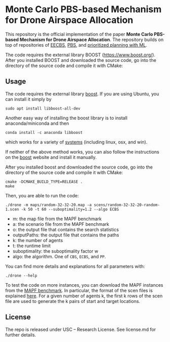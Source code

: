 # Monte Carlo PBS-based Mechanism for Drone Airspace Allocation

This repository is the official implementation of the paper **Monte Carlo PBS-based Mechanism for Drone Airspace Allocation**. The repository builds on top of repositories of [EECBS](https://github.com/Jiaoyang-Li/EECBS), [PBS](https://github.com/Jiaoyang-Li/PBS), and [prioritized planning with ML](https://github.com/Jiaoyang-Li/Prioritized-Planning-with-ML).

The code requires the external library BOOST (https://www.boost.org/). After you installed BOOST and downloaded the source code, go into the directory of the source code and compile it with CMake:

## Usage

The code requires the external library [boost](https://www.boost.org/).
If you are using Ubuntu, you can install it simply by

```shell script
sudo apt install libboost-all-dev
```

Another easy way of installing the boost library is to install anaconda/miniconda and then

```shell script
conda install -c anaconda libboost
```

which works for a variety of [systems](https://anaconda.org/anaconda/libboost)
(including linux, osx, and win).

If neither of the above method works, you can also follow the instructions
on the [boost](https://www.boost.org/) website and install it manually.

After you installed boost and downloaded the source code, go into the directory of the source code and compile it with CMake:

```shell script
cmake -DCMAKE_BUILD_TYPE=RELEASE .
make
```

Then, you are able to run the code:

```
./drone -m maps/random-32-32-20.map -a scens/random-32-32-20-random-1.scen -k 50 -t 60 --suboptimality=1.2 --algo ECBS
```

- m: the map file from the MAPF benchmark
- a: the scenario file from the MAPF benchmark
- o: the output file that contains the search statistics
- outputPaths: the output file that contains the paths
- k: the number of agents
- t: the runtime limit
- suboptimality: the suboptimality factor w
- algo: the algorithm. One of `CBS`, `ECBS`, and `PP`.

You can find more details and explanations for all parameters with:

```
./drone --help
```

To test the code on more instances,
you can download the MAPF instances from the [MAPF benchmark](https://movingai.com/benchmarks/mapf/index.html).
In particular, the format of the scen files is explained [here](https://movingai.com/benchmarks/formats.html).
For a given number of agents k, the first k rows of the scen file are used to generate the k pairs of start and target locations.

## License

The repo is released under USC – Research License. See license.md for further details.

<!-- ## References

[1] Jiaoyang Li, Wheeler Ruml and Sven Koenig.
EECBS: Bounded-Suboptimal Search for Multi-Agent Path Finding.
In Proceedings of the AAAI Conference on Artificial Intelligence (AAAI), pages 12353-12362, 2021.

[2] Liron Cohen, Glenn Wagner, David M. Chan, Howie Choset, Nathan R. Sturtevant, Sven Koenig and T. K. Satish Kumar.
Rapid Randomized Restarts for Multi-Agent Path Finding Solvers.
In Proceedings of the Symposium on Combinatorial Search (SoCS), pages 148-152, 2018.

[3] Jiaoyang Li, Zhe Chen, Daniel Harabor, Peter J. Stuckey and Sven Koenig.
MAPF-LNS2: Fast Repairing for Multi-Agent Path Finding via Large Neighborhood Search.
In Proceedings of the AAAI Conference on Artificial Intelligence, pages 10256-10265, 2022. -->
